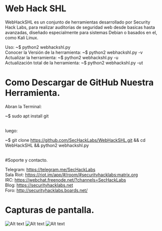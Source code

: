 # Web Hack SHL

WebHackSHL es un conjunto de herramientas desarrollado por Security Hack Labs, para realizar auditorias de seguridad web desde basicas hasta avanzadas, diseñado especialmente para sistemas Debian o basados en el, como Kali Linux.

Uso: ~$ python2 webhackshl.py</br>
Conocer la Versión de la herramienta: ~$ python2 webhackshl.py -v</br>
Actualizar la herramienta: ~$ python2 webhackshl.py -u</br>
Actualización total de la herramienta: ~$ python2 webhackshl.py -ut</br>


# Como Descargar de GitHub Nuestra Herramienta.
Abran la Terminal:</br>

~$ sudo apt install git</br></br>

luego:</br>

~$ git clone https://github.com/SecHackLabs/WebHackSHL.git && cd WebHackSHL && python2 webhackshl.py</br></br>

#Soporte y contacto.

Telegram: https://telegram.me/SecHackLabs</br>
Sala Riot: https://riot.im/app/#/room/#securityhacklabs:matrix.org</br>
IRC: https://webchat.freenode.net/?channels=SecHackLabs</br>
Blog: https://securityhacklabs.net</br>
Foro: http://securityhacklabs.boards.net/</br>

# Capturas de pantalla.

![Alt text](https://i.imgur.com/fpc98oC.png "Optional title")
![Alt text](https://i.imgur.com/ARcXzaY.png "Optional title")
![Alt text](https://i.imgur.com/byYTbzN.png "Optional title")
